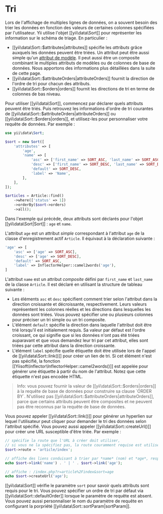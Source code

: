 Tri
===

Lors de l'affichage de multiples lignes de données, on a souvent besoin des trier les données en fonction des valeurs de certaines colonnes spécifiées par l'utilisateur. Yii utilise l'objet [[yii\data\Sort]] pour représenter les information sur le schéma de triage. En particulier :

* [[yii\data\Sort::$attributes|attributes]] spécifie les *attributs* grâce auxquels les données peuvent être triées. Un attribut peut être aussi simple qu'un [attribut de modèle](structure-models.md#attributes). Il peut aussi être un composite combinant le multiples attributs de modèles ou de colonnes de base de données. Nous apportons des informations plus détaillées dans la suite de cette page.
* [[yii\data\Sort::$attributeOrders|attributeOrders]] fournit la direction de l'ordre de tri pour chacun des attributs.
* [[yii\data\Sort::$orders|orders]] fournit les directions de tri en terme de colonnes de bas niveau. 

Pour utiliser [[yii\data\Sort]], commencez par déclarer quels attributs peuvent être triés. Puis retrouvez les informations d'ordre de tri courantes de [[yii\data\Sort::$attributeOrders|attributeOrders]] ou [[yii\data\Sort::$orders|orders]], et utilisez-les pour personnaliser votre requête de données. Par exemple :

```php
use yii\data\Sort;

$sort = new Sort([
    'attributes' => [
        'age',
        'name' => [
            'asc' => ['first_name' => SORT_ASC, 'last_name' => SORT_ASC],
            'desc' => ['first_name' => SORT_DESC, 'last_name' => SORT_DESC],
            'default' => SORT_DESC,
            'label' => 'Name',
        ],
    ],
]);

$articles = Article::find()
    ->where(['status' => 1])
    ->orderBy($sort->orders)
    ->all();
```

Dans l'exemple qui précède, deux attributs sont déclarés pour l'objet [[yii\data\Sort|Sort]] : `age` et `name`. 

L'attribut `age` est un attribut *simple* correspondant à l'attribut `age` de la classe d'enregistrement actif `Article`. Il équivaut à la déclaration suivante :

```php
'age' => [
    'asc' => ['age' => SORT_ASC],
    'desc' => ['age' => SORT_DESC],
    'default' => SORT_ASC,
    'label' => InflectorHelper::camel2words('age'),
]
```

L'attribut `name` est un attribut *composite* défini par `first_name` et `last_name` de la classe `Article`. Il est déclaré en utilisant la structure de tableau suivante :

- Les éléments `asc` et `desc` spécifient comment trier selon l'attribut dans la direction croissante et décroissante, respectivement. Leurs valeurs représentent les colonnes réelles et les directions dans lesquelles les données sont triées. Vous pouvez spécifier une ou plusieurs colonnes pour préciser un tri simple ou un tri composite.
- L'élément `default` spécifie la direction dans laquelle l'attribut doit être trié lorsqu'il est initialement requis. Sa valeur par défaut est l'ordre croissant, ce qui signifie que si les données n'ont pas été triées auparavant et que vous demandez leur tri par cet attribut, elles sont triées par cette attribut dans la direction croissante.
- L'élément `label` spécifie quelle étiquette doit être utilisée lors de l'appel de [[yii\data\Sort::link()]] pour créer un lien de tri. Si cet élément n'est pas spécifié, la fonction [[Yiisoft\Inflector\InflectorHelper::camel2words()]] est appelée pour générer une étiquette à partir du nom de l'attribut. Notez que cette étiquette n'est pas encodée HTML.

> Info: vous pouvez fournir la valeur de [[yii\data\Sort::$orders|orders]] à la requête de base de données pour construire sa clause `ORDER BY`. N'utilisez pas [[yii\data\Sort::$attributeOrders|attributeOrders]], parce que certains attributs peuvent être composites et ne peuvent pas être reconnus par la requête de base de données.

Vous pouvez appeler [[yii\data\Sort::link()]] pour générer un hyperlien sur lequel l'utilisateur peut cliquer pour demander le tri des données selon l'attribut spécifié. Vous pouvez aussi appeler [[yii\data\Sort::createUrl()]] pour créer une URL susceptible d'être triée. Par exemple :

```php
// spécifie la route que l'URL à créer doit utiliser,
// si vous ne la spécifiez pas, la route couramment requise est utilisée 
$sort->route = 'article/index';

// affiche des liens conduisant à trier par *name* (nom) et *age*, respectivement
echo $sort->link('name') . ' | ' . $sort->link('age');

// affiche : /index.php?r=article%2Findex&sort=age
echo $sort->createUrl('age');
```

[[yii\data\Sort]] vérifie le paramètre `sort` pour savoir quels attributs sont requis pour le tri. Vous pouvez spécifier un ordre de tri par défaut via [[yii\data\Sort::defaultOrder]] lorsque le paramètre de requête est absent. Vous pouvez aussi personnaliser le nom du paramètre de requête en configurant la porpriété [[yii\data\Sort::sortParam|sortParam]].
